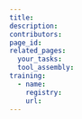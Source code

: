 ```yaml
---
title: 
description: 
contributors: 
page_id: 
related_pages: 
  your_tasks: 
  tool_assembly: 
training:
  - name: 
    registry: 
    url: 
---
```

